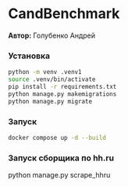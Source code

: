 # CandBenchmark

**Автор:** Голубенко Андрей

### Установка
```bash
python -m venv .venv1
source .venv/bin/activate
pip install -r requirements.txt
python manage.py makemigrations
python manage.py migrate
```

### Запуск
```bash
docker compose up -d --build
```
### Запуск сборщика по hh.ru
python manage.py scrape_hhru
